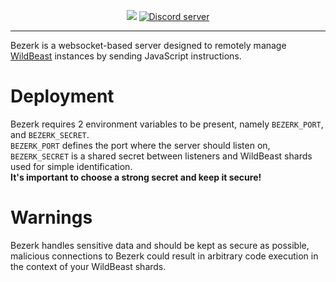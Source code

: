 <p align="center">
    <img src="http://i.imgur.com/ChKIOlj.png">
    <a href="https://discord.gg/0cFoiR5QVh5LZlQO"><img src="https://discordapp.com/api/guilds/110462143152803840/widget.png" alt="Discord server"></a>
</p>

---

Bezerk is a websocket-based server designed to remotely manage [WildBeast](https://github.com/TheSharks/WildBeast) instances by sending JavaScript instructions.   

# Deployment
Bezerk requires 2 environment variables to be present, namely `BEZERK_PORT`, and `BEZERK_SECRET`.   
`BEZERK_PORT` defines the port where the server should listen on, `BEZERK_SECRET` is a shared secret between listeners and WildBeast shards used for simple identification.   
**It's important to choose a strong secret and keep it secure!**

# Warnings
Bezerk handles sensitive data and should be kept as secure as possible, malicious connections to Bezerk could result in arbitrary code execution in the context of your WildBeast shards.